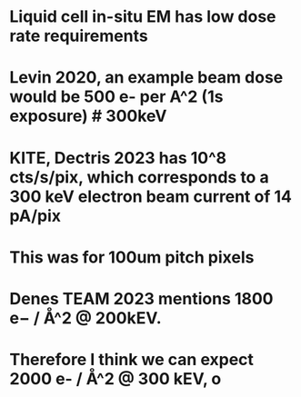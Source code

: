 
# Liquid cell in-situ EM has low dose rate requirements

# Levin 2020, an example beam dose would be 500 e- per A^2 (1s exposure) # 300keV

# KITE, Dectris 2023 has 10^8 cts/s/pix, which corresponds to a 300 keV electron beam current of 14 pA/pix
# This was for 100um pitch pixels

# Denes TEAM 2023 mentions 1800 e− / Å^2 @ 200kEV.

# Therefore I think we can expect 2000 e- / Å^2 @ 300 kEV, o
